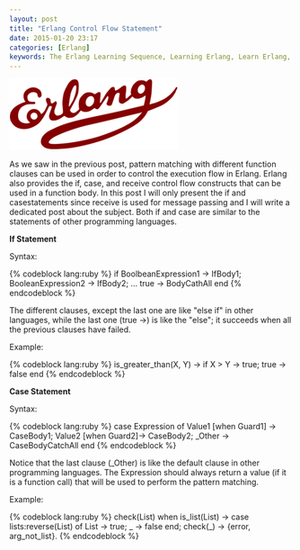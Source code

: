 ```yaml
---
layout: post
title: "Erlang Control Flow Statement"
date: 2015-01-20 23:17
categories: [Erlang]
keywords: The Erlang Learning Sequence, Learning Erlang, Learn Erlang, Study Erlang, Studying Erlang, The Studying Erlang, Chicagoboss Framwork, Erlang Modules and Compiling, Modules and Compiling, Erlang Recursion, Recursion, Erlang Tail Recursion, Tail Recursion, Erlang Control Flow Statement, Erlang Control Flow, Flow Statement
---
```


<p>
  <img src="/images/logo_erlang.png" alt="Erlang Control Flow Statement" />
</p>

<p>
  As we saw in the previous post, pattern matching with different function clauses can be used in order to control the execution flow in Erlang. Erlang also provides the if, case, and receive control flow constructs that can be used in a function body. In this post I will only present the if and casestatements since receive is used for message passing and I will write a dedicated post about the subject. Both if and case are similar to the statements of other programming languages.
</p>

<p>
  <strong>If Statement</strong>
</p>

<p>
  Syntax:
</p>

{% codeblock lang:ruby %}
if
  BoolbeanExpression1 ->
    IfBody1;
  BooleanExpression2 ->
    IfBody2;
    ...
  true ->
    BodyCathAll
end
{% endcodeblock %}

<p>
  The different clauses, except the last one are like "else if" in other languages, while the last one (true ->) is like the "else"; it succeeds when all the previous clauses have failed.
</p>

<p>
  Example:
</p>

{% codeblock lang:ruby %}
is_greater_than(X, Y) ->
  if
    X > Y ->
      true;
    true ->
      false
  end
{% endcodeblock %}

<p>
  <strong>Case Statement</strong>
</p>

<p>
  Syntax:
</p>

{% codeblock lang:ruby %}
case Expression of
  Value1 [when Guard1] ->
    CaseBody1;
  Value2 [when Guard2]->
    CaseBody2;
  _Other ->
    CaseBodyCatchAll
end
{% endcodeblock %}

<p>
  Notice that the last clause (_Other) is like the default clause in other programming languages. The Expression should always return a value (if it is a function call) that will be used to perform the pattern matching.
</p>

<p>
  Example:
</p>

{% codeblock lang:ruby %}
check(List) when is_list(List) ->
  case lists:reverse(List) of
    List ->
      true;
    _ ->
      false
    end;
check(_) ->
    {error, arg_not_list}.
{% endcodeblock %}

